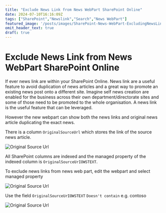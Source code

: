 ```yaml
---
title: "Exclude News Link from News WebPart SharePoint Online"
date: 2024-07-10T16:16:09Z
tags: ["SharePoint","Newslink","Search","News WebPart"]
featured_image: '/posts/images/SharePoint-News-WebPart-ExcludingNewsLinks/Sample.png'
omit_header_text: true
draft: true
---
```


# Exclude News Link from News WebPart SharePoint Online

If ever news link are within your SharePoint Online. News link are a useful feature to avoid duplication of news articles and a great way to promote an existing news post onto a different site. Imagine self news creation are enabled for the business across their own department/directorate sites and some of those need to be promoted to the whole organisation. A news link is the useful feature that can be leveraged. 

However the new webpart can show both the news links and original news article duplicating the exact news.

There is a column `OriginalSourceUrl` which stores the link of the source news article. 

![Original Source Url](../images/SharePoint-News-WebPart-ExcludingNewsLinks/OriginalSourceUrl_Column.png)

All SharePoint columns are indexed and  the managed property of the indexed column is `OriginalSourceUrIOWSTEXT`. 

To exclude news links from news web part, edit the webpart and select managed property 

![Original Source Url](../images/SharePoint-News-WebPart-ExcludingNewsLinks/OriginalSourceUrlOWSText.png)

Use the field `OriginalSourceUrIOWSTEXT` `Doesn't contain` <domainName> e.g. contoso


![Original Source Url](../images/SharePoint-News-WebPart-ExcludingNewsLinks/ExcludeNewsLinkFromNewsWebpart.png)